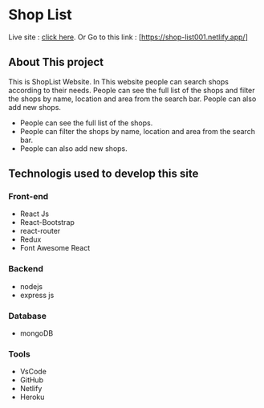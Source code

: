 # Shop List
Live site : [click here](https://shop-list001.netlify.app/).
Or
Go to this link : [https://shop-list001.netlify.app/]

## About This project
This is ShopList Website. In This website people can search shops according to their needs. People can see the full list of the shops and filter the shops by name, location and area from the search bar. People can also add new shops.

* People can see the full list of the shops.
* People can filter the shops by name, location and area from the search bar.
* People can also add new shops.

## Technologis used to develop this site
### Front-end
* React Js
* React-Bootstrap
* react-router
* Redux
* Font Awesome React
### Backend
* nodejs
* express js
### Database
* mongoDB
### Tools
* VsCode
* GitHub
* Netlify
* Heroku
